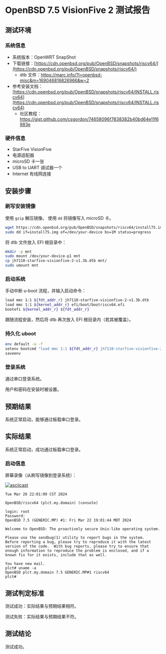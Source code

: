 # OpenBSD 7.5 VisionFive 2 测试报告

## 测试环境

### 系统信息

- 系统版本：OpenWRT SnapShot
- 下载链接：[https://cdn.openbsd.org/pub/OpenBSD/snapshots/riscv64/](https://cdn.openbsd.org/pub/OpenBSD/snapshots/riscv64/)
    - dtb 文件：https://marc.info/?l=openbsd-misc&m=169046816826966&w=2
- 参考安装文档：[https://cdn.openbsd.org/pub/OpenBSD/snapshots/riscv64/INSTALL.riscv64](https://cdn.openbsd.org/pub/OpenBSD/snapshots/riscv64/INSTALL.riscv64)
    -  社区教程：https://gist.github.com/csgordon/74658096f7838382b40bd64e11f6983e

### 硬件信息

- StarFive VisionFive
- 电源适配器
- microSD 卡一张
- USB to UART 调试器一个
- Internet 有线网连接

## 安装步骤

### 刷写安装镜像

使用 `gzip` 解压镜像。
使用 `dd` 将镜像写入 microSD 卡。

```bash
wget https://cdn.openbsd.org/pub/OpenBSD/snapshots/riscv64/install75.img
sudo dd if=install75.img of=/dev/your-device bs=1M status=progress
```

将 dtb 文件放入 EFI 根目录中：

```bash
mkdir -p mnt
sudo mount /dev/your-device-p1 mnt
cp jh7110-starfive-visionfive-2-v1.3b.dtb mnt/
sudo umount mnt
```

### 启动系统

手动中断 u-boot 流程，并输入启动命令：
```bash
load mmc 1:1 ${fdt_addr_r} jh7110-starfive-visionfive-2-v1.3b.dtb
load mmc 1:1 ${kernel_addr_r} efi/boot/bootriscv64.efi
bootefi ${kernel_addr_r} ${fdt_addr_r}
```

跟随流程安装，然后将 dtb 再次放入 EFI 根目录内（若其被覆盖）。

### 持久化 uboot

```bash
env default -a -f
setenv bootcmd "load mmc 1:1 ${fdt_addr_r} jh7110-starfive-visionfive-2-v1.3b.dtb; load mmc 1:1 ${kernel_addr_r} efi/boot/bootriscv64.efi; bootefi ${kernel_addr_r} ${fdt_addr_r}"
saveenv
```

### 登录系统

通过串口登录系统。

用户和密码在安装时被设置。

## 预期结果

系统正常启动，能够通过板载串口登录。

## 实际结果

系统正常启动，成功通过板载串口登录。

### 启动信息

屏幕录像（从刷写镜像到登录系统）：

[![asciicast](https://asciinema.org/a/Cz0uvucqmbP1P0yzgZ2hnMbZY.svg)](https://asciinema.org/a/Cz0uvucqmbP1P0yzgZ2hnMbZY)


```log
Tue Mar 26 22:01:09 CST 2024

OpenBSD/riscv64 (plct.my.domain) (console)

login: root
Password:
OpenBSD 7.5 (GENERIC.MP) #1: Fri Mar 22 19:01:44 MDT 2024

Welcome to OpenBSD: The proactively secure Unix-like operating system.

Please use the sendbug(1) utility to report bugs in the system.
Before reporting a bug, please try to reproduce it with the latest
version of the code.  With bug reports, please try to ensure that
enough information to reproduce the problem is enclosed, and if a
known fix for it exists, include that as well.

You have new mail.
plct# uname -a
OpenBSD plct.my.domain 7.5 GENERIC.MP#1 riscv64
plct#             

```

## 测试判定标准

测试成功：实际结果与预期结果相符。

测试失败：实际结果与预期结果不符。

## 测试结论

测试成功。